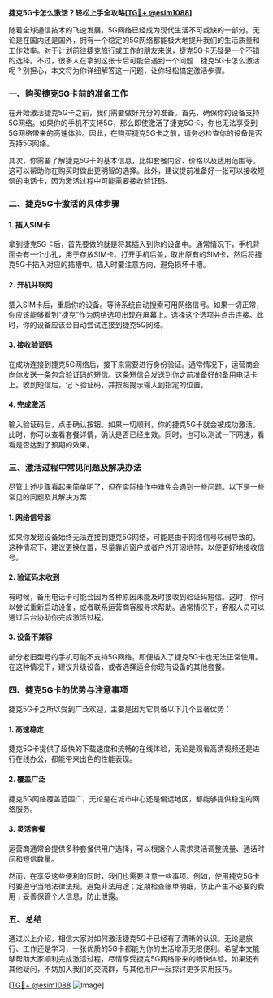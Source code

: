 **捷克5G卡怎么激活？轻松上手全攻略[[TG💪+ @esim1088](https://t.me/s/esim1088)]**

随着全球通信技术的飞速发展，5G网络已经成为现代生活不可或缺的一部分。无论是在国内还是国外，拥有一个稳定的5G网络都能极大地提升我们的生活质量和工作效率。对于计划前往捷克旅行或工作的朋友来说，捷克5G卡无疑是一个不错的选择。不过，很多人在拿到这张卡后可能会遇到一个问题：捷克5G卡怎么激活呢？别担心，本文将为你详细解答这一问题，让你轻松搞定激活步骤。

### 一、购买捷克5G卡前的准备工作

在开始激活捷克5G卡之前，我们需要做好充分的准备。首先，确保你的设备支持5G网络。如果你的手机不支持5G，那么即使激活了捷克5G卡，你也无法享受到5G网络带来的高速体验。因此，在购买捷克5G卡之前，请务必检查你的设备是否支持5G网络。

其次，你需要了解捷克5G卡的基本信息，比如套餐内容、价格以及适用范围等。这可以帮助你在购买时做出更明智的选择。此外，建议提前准备好一张可以接收短信的电话卡，因为激活过程中可能需要接收验证码。

### 二、捷克5G卡激活的具体步骤

#### 1. 插入SIM卡

拿到捷克5G卡后，首先要做的就是将其插入到你的设备中。通常情况下，手机背面会有一个小孔，用于存放SIM卡。打开手机后盖，取出原有的SIM卡，然后将捷克5G卡插入对应的插槽中。插入时要注意方向，避免损坏卡槽。

#### 2. 开机并联网

插入SIM卡后，重启你的设备。等待系统自动搜索可用网络信号。如果一切正常，你应该能够看到“捷克”作为网络选项出现在屏幕上。选择这个选项并点击连接。此时，你的设备应该会自动尝试连接到捷克5G网络。

#### 3. 接收验证码

在成功连接到捷克5G网络后，接下来需要进行身份验证。通常情况下，运营商会向你发送一条包含验证码的短信。这条短信会发送到你之前准备好的备用电话卡上。收到短信后，记下验证码，并按照提示输入到指定的位置。

#### 4. 完成激活

输入验证码后，点击确认按钮。如果一切顺利，你的捷克5G卡就会被成功激活。此时，你可以查看套餐详情，确认是否已经生效。同时，也可以测试一下网速，看看是否达到了预期的效果。

### 三、激活过程中常见问题及解决办法

尽管上述步骤看起来简单明了，但在实际操作中难免会遇到一些问题。以下是一些常见的问题及其解决方案：

#### 1. 网络信号弱

如果你发现设备始终无法连接到捷克5G网络，可能是由于网络信号较弱导致的。这种情况下，建议更换位置，尽量靠近窗户或者户外开阔地带，以便更好地接收信号。

#### 2. 验证码未收到

有时候，备用电话卡可能会因为各种原因未能及时接收到验证码短信。这时，你可以尝试重新启动设备，或者联系运营商客服寻求帮助。通常情况下，客服人员可以通过后台协助你完成激活过程。

#### 3. 设备不兼容

部分老旧型号的手机可能不支持5G网络，即便插入了捷克5G卡也无法正常使用。在这种情况下，建议升级设备，或者选择适合你现有设备的其他套餐。

### 四、捷克5G卡的优势与注意事项

捷克5G卡之所以受到广泛欢迎，主要是因为它具备以下几个显著优势：

#### 1. 高速稳定

捷克5G卡提供了超快的下载速度和流畅的在线体验，无论是观看高清视频还是进行在线办公，都能带来出色的性能表现。

#### 2. 覆盖广泛

捷克5G网络覆盖范围广，无论是在城市中心还是偏远地区，都能够提供稳定的网络服务。

#### 3. 灵活套餐

运营商通常会提供多种套餐供用户选择，可以根据个人需求灵活调整流量、通话时间和短信数量。

然而，在享受这些便利的同时，我们也需要注意一些事项。例如，使用捷克5G卡时要遵守当地法律法规，避免非法用途；定期检查账单明细，防止产生不必要的费用；妥善保管个人信息，防止泄露。

### 五、总结

通过以上介绍，相信大家对如何激活捷克5G卡已经有了清晰的认识。无论是旅行、工作还是学习，一张优质的5G卡都能为你的生活增添无限便利。希望本文能够帮助大家顺利完成激活过程，尽情享受捷克5G网络带来的畅快体验。如果还有其他疑问，不妨加入我们的交流群，与其他用户一起探讨更多实用技巧。

[[TG💪+ @esim1088](https://t.me/s/esim1088) ![Image](https://i.postimg.cc/4NQfJmqS/Snipaste-2025-05-13-00-14-12.png)]